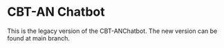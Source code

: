 # CBT-AN Chatbot

This is the legacy version of the CBT-ANChatbot. The new version can be found at main branch.
